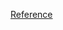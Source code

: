 [Reference](https://www.khanacademy.org/computing/computer-science/cryptography/modarithmetic/a/the-euclidean-algorithm)
